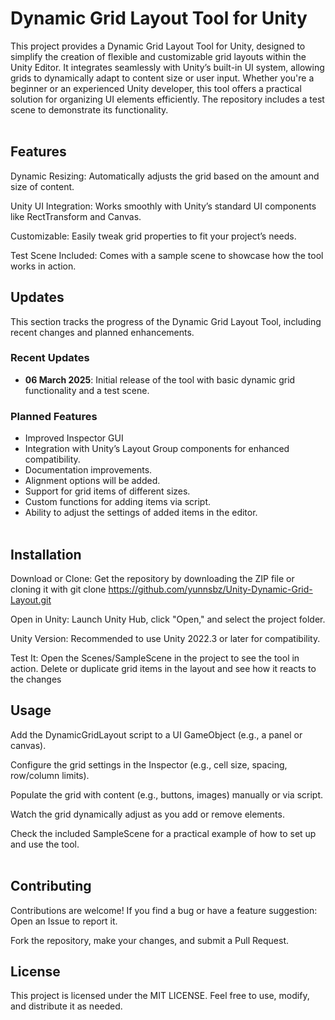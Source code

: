 # Dynamic Grid Layout Tool for Unity
This project provides a Dynamic Grid Layout Tool for Unity, designed to simplify the creation of flexible and customizable grid layouts within the Unity Editor. It integrates seamlessly with Unity’s built-in UI system, allowing grids to dynamically adapt to content size or user input. Whether you're a beginner or an experienced Unity developer, this tool offers a practical solution for organizing UI elements efficiently. The repository includes a test scene to demonstrate its functionality.
<br></br>

## Features
Dynamic Resizing: Automatically adjusts the grid based on the amount and size of content.

Unity UI Integration: Works smoothly with Unity’s standard UI components like RectTransform and Canvas.

Customizable: Easily tweak grid properties to fit your project’s needs.

Test Scene Included: Comes with a sample scene to showcase how the tool works in action.

## Updates

This section tracks the progress of the Dynamic Grid Layout Tool, including recent changes and planned enhancements.

### Recent Updates
- **06 March 2025**: Initial release of the tool with basic dynamic grid functionality and a test scene.

### Planned Features
- Improved Inspector GUI
- Integration with Unity’s Layout Group components for enhanced compatibility.
- Documentation improvements.
- Alignment options will be added.
- Support for grid items of different sizes.
- Custom functions for adding items via script.
- Ability to adjust the settings of added items in the editor.
<br></br>

## Installation
Download or Clone: Get the repository by downloading the ZIP file or cloning it with git clone https://github.com/yunnsbz/Unity-Dynamic-Grid-Layout.git

Open in Unity: Launch Unity Hub, click "Open," and select the project folder.

Unity Version: Recommended to use Unity 2022.3 or later for compatibility.

Test It: Open the Scenes/SampleScene in the project to see the tool in action. Delete or duplicate grid items in the layout and see how it reacts to the changes

## Usage
Add the DynamicGridLayout script to a UI GameObject (e.g., a panel or canvas).

Configure the grid settings in the Inspector (e.g., cell size, spacing, row/column limits).

Populate the grid with content (e.g., buttons, images) manually or via script.

Watch the grid dynamically adjust as you add or remove elements.

Check the included SampleScene for a practical example of how to set up and use the tool.
<br></br>

## Contributing
Contributions are welcome! If you find a bug or have a feature suggestion:
Open an Issue to report it.

Fork the repository, make your changes, and submit a Pull Request.

## License
This project is licensed under the MIT LICENSE. Feel free to use, modify, and distribute it as needed.
